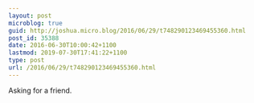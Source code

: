 ```yaml
---
layout: post
microblog: true
guid: http://joshua.micro.blog/2016/06/29/t748290123469455360.html
post_id: 35388
date: 2016-06-30T10:00:42+1100
lastmod: 2019-07-30T17:41:22+1100
type: post
url: /2016/06/29/t748290123469455360.html
---
```

Asking for a friend.
